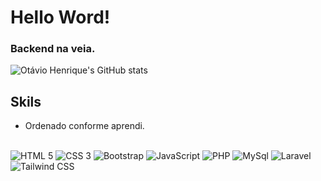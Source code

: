 # Hello Word!

### Backend na veia.

![Otávio Henrique's GitHub stats](https://github-readme-stats.vercel.app/api?username=OtavioHenriqueSO&show_icons=true&theme=transparent)

## Skils

<ul><li>Ordenado conforme aprendi.</li></ul>

<div style="display: inline_block"><br/>
<img aligin="center" alt="HTML 5" src="https://img.shields.io/badge/HTML5-E34F26?style=for-the-badge&logo=html5&logoColor=white"/>
<img aligin="center" alt="CSS 3" src="https://img.shields.io/badge/CSS3-1572B6?style=for-the-badge&logo=css3&logoColor=white"/>
<img aligin="center" alt="Bootstrap" src="https://img.shields.io/badge/Bootstrap-563D7C?style=for-the-badge&logo=bootstrap&logoColor=white"/>
<img aligin="center" alt="JavaScript" src="https://img.shields.io/badge/JavaScript-F7DF1E?style=for-the-badge&logo=javascript&logoColor=black"/>
<img aligin="center" alt="PHP" src="https://img.shields.io/badge/PHP-777BB4?style=for-the-badge&logo=php&logoColor=white"/>
<img aligin="center" alt="MySql" src="https://img.shields.io/badge/MySQL-005C84?style=for-the-badge&logo=mysql&logoColor=white"/>
<img aligin="center" alt="Laravel" src="https://img.shields.io/badge/Laravel-FF2D20?style=for-the-badge&logo=laravel&logoColor=white"/>
<img aligin="center" alt="Tailwind CSS" src="https://img.shields.io/badge/Tailwind_CSS-38B2AC?style=for-the-badge&logo=tailwind-css&logoColor=white"/>
</div><br/>
